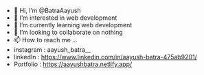 - 👋 Hi, I’m @BatraAayush
- 👀 I’m interested in web development
- 🌱 I’m currently learning web development
- 💞️ I’m looking to collaborate on nothing
- 📫 How to reach me ...
- instagram : aayush_batra__
- linkedIn : https://www.linkedin.com/in/aayush-batra-475ab9201/
- Portfolio : https://aayushbatra.netlify.app/




<!---
BatraAayush/BatraAayush is a ✨ special ✨ repository because its `README.md` (this file) appears on your GitHub profile.
You can click the Preview link to take a look at your changes.
--->
